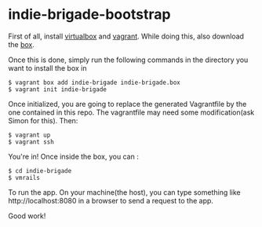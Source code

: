 # indie-brigade-bootstrap

First of all, install [virtualbox](https://www.virtualbox.org/wiki/Downloads) and [vagrant](https://www.vagrantup.com/). While doing this, also download the [box](https://www.dropbox.com/s/x9quvkuukemtbi4/indie-brigade.box?dl=0).

Once this is done, simply run the following commands in the directory you want to install the box in

    $ vagrant box add indie-brigade indie-brigade.box
    $ vagrant init indie-brigade

Once initialized, you are going to replace the generated Vagrantfile by the one contained in this repo. The vagrantfile may need some modification(ask Simon for this). Then:

    $ vagrant up
    $ vagrant ssh

You're in! Once inside the box, you can :

    $ cd indie-brigade
    $ vmrails

To run the app. On your machine(the host), you can type something like http://localhost:8080 in a browser to send a request to the app.

Good work!
